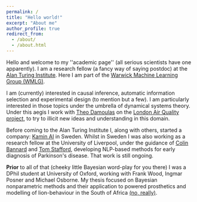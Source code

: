```yaml
---
permalink: /
title: "Hello world!"
excerpt: "About me"
author_profile: true
redirect_from: 
  - /about/
  - /about.html
---
```


Hello and welcome to my ''academic page'' (all serious scientists have one apparently). I am a research fellow (a fancy
way of saying postdoc) at the [Alan Turing Institute](https://www.turing.ac.uk/). Here I am part of the [Warwick Machine Learning Group (WMLG)](https://wmlg.io/).

I am (currently) interested in causal inference, automatic information selection and experimental design (to mention but a few). I am particularly interested in those topics under the umbrella of dynamical systems theory. Under this aegis I work with [Theo Damoulas](https://warwick.ac.uk/fac/sci/statistics/staff/academic-research/damoulas/) on the [London Air Quality project](https://www.turing.ac.uk/research/research-projects/london-air-quality), to try to illicit new ideas and understanding in this domain.

Before coming to the Alan Turing Institute I, along with others, started a company: [Kamin AI](http://kamin.ai/) in Sweden. Whilst in Sweden I was also working as a research fellow at the University of Liverpool, under the guidance of [Colin Bannard](https://www.liverpool.ac.uk/institute-of-life-and-human-sciences/staff/colin-bannard/) and [Tom Stafford](https://www.sheffield.ac.uk/psychology/staff/academic/tom-stafford), developing NLP-based methods for early diagnosis of Parkinson's disease. That work is still ongoing. 

**Prior** to all of that (cheeky little Bayesian word-play for you there) I was a DPhil student at University of Oxford, working with Frank Wood, Ingmar Posner and Michael Osborne. My thesis focused on Bayesian nonparametric methods and their application to powered prosthetics and modelling of lion-behaviour in the South of Africa [(no, really)](https://ora.ox.ac.uk/objects/uuid:6cf7314d-e33d-468b-9bdc-d91ab609c643).
